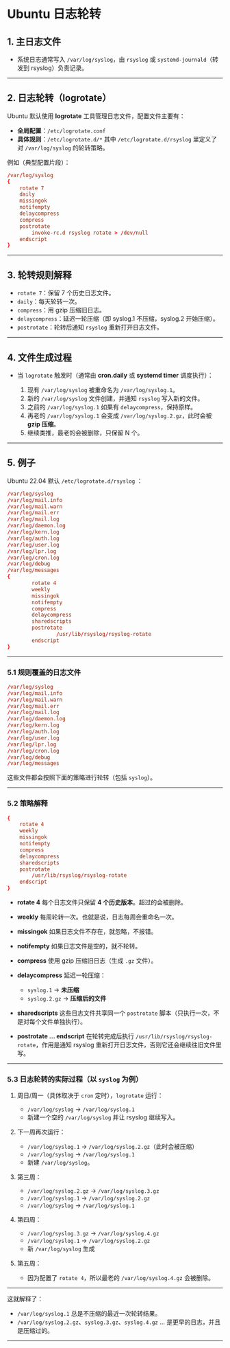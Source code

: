 # Ubuntu 日志轮转

## 1. **主日志文件**

* 系统日志通常写入 `/var/log/syslog`，由 `rsyslog` 或 `systemd-journald`（转发到 rsyslog）负责记录。

---

## 2. **日志轮转（logrotate）**

Ubuntu 默认使用 **logrotate** 工具管理日志文件，配置文件主要有：

* **全局配置**：`/etc/logrotate.conf`
* **具体规则**：`/etc/logrotate.d/*`
  其中 `/etc/logrotate.d/rsyslog` 里定义了对 `/var/log/syslog` 的轮转策略。

例如（典型配置片段）：

```conf
/var/log/syslog
{
    rotate 7
    daily
    missingok
    notifempty
    delaycompress
    compress
    postrotate
        invoke-rc.d rsyslog rotate > /dev/null
    endscript
}
```

---

## 3. **轮转规则解释**

* `rotate 7`：保留 7 个历史日志文件。
* `daily`：每天轮转一次。
* `compress`：用 gzip 压缩旧日志。
* `delaycompress`：延迟一轮压缩（即 syslog.1 不压缩，syslog.2 开始压缩）。
* `postrotate`：轮转后通知 `rsyslog` 重新打开日志文件。

---

## 4. **文件生成过程**

* 当 `logrotate` 触发时（通常由 **cron.daily** 或 **systemd timer** 调度执行）：

  1. 现有 `/var/log/syslog` 被重命名为 `/var/log/syslog.1`。
  2. 新的 `/var/log/syslog` 文件创建，并通知 `rsyslog` 写入新的文件。
  3. 之前的 `/var/log/syslog.1` 如果有 `delaycompress`，保持原样。
  4. 再老的 `/var/log/syslog.1` 会变成 `/var/log/syslog.2.gz`，此时会被 **gzip 压缩**。
  5. 继续类推，最老的会被删除，只保留 N 个。

---

## 5. **例子**

Ubuntu 22.04 默认 `/etc/logrotate.d/rsyslog` ：

```conf
/var/log/syslog
/var/log/mail.info
/var/log/mail.warn
/var/log/mail.err
/var/log/mail.log
/var/log/daemon.log
/var/log/kern.log
/var/log/auth.log
/var/log/user.log
/var/log/lpr.log
/var/log/cron.log
/var/log/debug
/var/log/messages
{
        rotate 4
        weekly
        missingok
        notifempty
        compress
        delaycompress
        sharedscripts
        postrotate
                /usr/lib/rsyslog/rsyslog-rotate
        endscript
}
```

---

### 5.1 规则覆盖的日志文件

```conf
/var/log/syslog
/var/log/mail.info
/var/log/mail.warn
/var/log/mail.err
/var/log/mail.log
/var/log/daemon.log
/var/log/kern.log
/var/log/auth.log
/var/log/user.log
/var/log/lpr.log
/var/log/cron.log
/var/log/debug
/var/log/messages
```

这些文件都会按照下面的策略进行轮转（包括 `syslog`）。

---

### 5.2 策略解释

```conf
{
    rotate 4
    weekly
    missingok
    notifempty
    compress
    delaycompress
    sharedscripts
    postrotate
        /usr/lib/rsyslog/rsyslog-rotate
    endscript
}
```

* **rotate 4**
  每个日志文件只保留 **4 个历史版本**。超过的会被删除。

* **weekly**
  每周轮转一次。也就是说，日志每周会重命名一次。

* **missingok**
  如果日志文件不存在，就忽略，不报错。

* **notifempty**
  如果日志文件是空的，就不轮转。

* **compress**
  使用 gzip 压缩旧日志（生成 `.gz` 文件）。

* **delaycompress**
  延迟一轮压缩：

  * `syslog.1` → **未压缩**
  * `syslog.2.gz` → **压缩后的文件**

* **sharedscripts**
  这些日志文件共享同一个 `postrotate` 脚本（只执行一次，不是对每个文件单独执行）。

* **postrotate ... endscript**
  在轮转完成后执行 `/usr/lib/rsyslog/rsyslog-rotate`，作用是通知 rsyslog 重新打开日志文件，否则它还会继续往旧文件里写。

---

### 5.3 日志轮转的实际过程（以 `syslog` 为例）

1. 周日/周一（具体取决于 `cron` 定时），`logrotate` 运行：

   * `/var/log/syslog` → `/var/log/syslog.1`
   * 新建一个空的 `/var/log/syslog` 并让 rsyslog 继续写入。

2. 下一周再次运行：

   * `/var/log/syslog.1` → `/var/log/syslog.2.gz`（此时会被压缩）
   * `/var/log/syslog` → `/var/log/syslog.1`
   * 新建 `/var/log/syslog`。

3. 第三周：

   * `/var/log/syslog.2.gz` → `/var/log/syslog.3.gz`
   * `/var/log/syslog.1` → `/var/log/syslog.2.gz`
   * `/var/log/syslog` → `/var/log/syslog.1`

4. 第四周：

   * `/var/log/syslog.3.gz` → `/var/log/syslog.4.gz`
   * `/var/log/syslog.1` → `/var/log/syslog.2.gz`
   * 新 `/var/log/syslog` 生成

5. 第五周：

   * 因为配置了 `rotate 4`，所以最老的 `/var/log/syslog.4.gz` 会被删除。

---

这就解释了：

* `/var/log/syslog.1` 总是不压缩的最近一次轮转结果。
* `/var/log/syslog.2.gz`、`syslog.3.gz`、`syslog.4.gz` … 是更早的日志，并且是压缩过的。

---
